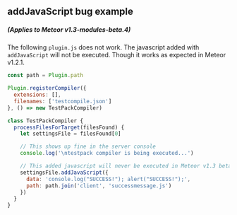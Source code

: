 
## addJavaScript bug example
##### *(Applies to Meteor v1.3-modules-beta.4)*

The following `plugin.js` does not work.
The javascript added with `addJavaScript` will not be executed.
Though it works as expected in Meteor v1.2.1.

```javascript
const path = Plugin.path

Plugin.registerCompiler({
  extensions: [],
  filenames: ['testcompile.json']
}, () => new TestPackCompiler)

class TestPackCompiler {
  processFilesForTarget(filesFound) {
    let settingsFile = filesFound[0]

    // This shows up fine in the server console
    console.log('\ntestpack compiler is being executed...')

    // This added javascript will never be executed in Meteor v1.3 beta 4
    settingsFile.addJavaScript({
      data: 'console.log("SUCCESS!"); alert("SUCCESS!");',
      path: path.join('client', 'successmessage.js')
    })
  }
}
```
